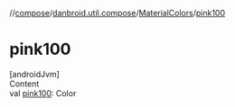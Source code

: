 //[compose](../../../index.md)/[danbroid.util.compose](../index.md)/[MaterialColors](index.md)/[pink100](pink100.md)



# pink100  
[androidJvm]  
Content  
val [pink100](pink100.md): Color  



